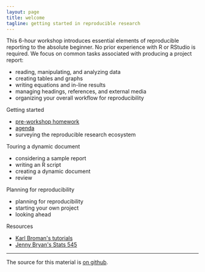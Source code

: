 ```yaml
---
layout: page
title: welcome
tagline: getting started in reproducible research
---
```


This 6-hour workshop introduces essential elements of reproducible reporting to the absolute beginner. No prior experience with R or RStudio is required. We focus on common tasks associated with producing a project report: 

- reading, manipulating, and analyzing data 
- creating tables and graphs 
- writing equations and in-line results 
- managing headings, references, and external media 
- organizing your overall workflow for reproducibility 

Getting started

- [pre-workshop homework](pages/pre-workshop-hw.html) 
- [agenda](assets/agenda.pdf) 
- surveying the reproducible research ecosystem 

Touring a dynamic document 

- considering a sample report 
- writing an R script 
- creating a dynamic document 
- review 

Planning for reproducibility 

- planning for reproducibility 
- starting your own project 
- looking ahead 

Resources 

- [Karl Broman's tutorials](http://kbroman.org/pages/tutorials.html) 
- [Jenny Bryan's Stats 545](http://stat545.com/) 


---

The source for this material is [on github](http://github.com/DSR-RHIT/creating-reproducible-reports). 
